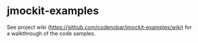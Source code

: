 jmockit-examples
================
See project wiki (https://github.com/codenobar/jmockit-examples/wiki) for a walkthrough of the code samples.
